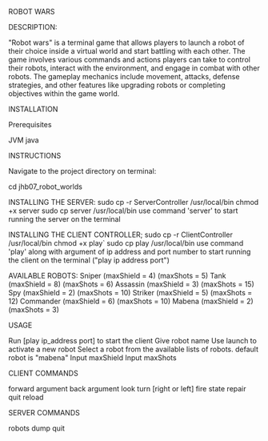 ROBOT WARS


DESCRIPTION:

"Robot wars" is a terminal game that allows players to launch a robot of their choice inside a virtual world and start battling with each other. The game involves various commands and actions players can take to control their robots, interact with the environment, and engage in combat with other robots. The gameplay mechanics include movement, attacks, defense strategies, and other features like upgrading robots or completing objectives within the game world.



INSTALLATION

Prerequisites

JVM
java


INSTRUCTIONS

Navigate to the project directory on terminal:

cd jhb07_robot_worlds

INSTALLING THE SERVER:
sudo cp -r ServerController /usr/local/bin
chmod +x server
sudo cp server /usr/local/bin
use command 'server' to start running the server on the terminal

INSTALLING THE CLIENT CONTROLLER;
sudo cp -r ClientController /usr/local/bin
chmod +x play`
sudo cp play /usr/local/bin 
use command 'play' along with argument of ip address and port number to start running the client on the terminal ("play ip address port")


AVAILABLE ROBOTS:
Sniper (maxShield = 4) (maxShots = 5)
Tank (maxShield = 8) (maxShots =  6)
Assassin (maxShield = 3) (maxShots =  15)
Spy (maxShield = 2) (maxShots =  10)
Striker (maxShield = 5) (maxShots =  12)
Commander (maxShield = 6) (maxShots =  10)
Mabena (maxShield = 2) (maxShots =  3)

USAGE

Run [play ip_address port] to start the client
Give robot name
Use launch to activate a new robot
Select a robot from the available lists of robots. default robot is "mabena"
Input maxShield
Input maxShots

CLIENT COMMANDS

forward argument
back argument
look
turn [right or left]
fire
state
repair
quit
reload

SERVER COMMANDS

robots
dump
quit
